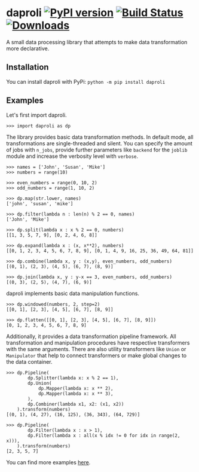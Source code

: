 # daproli [![PyPI version](https://badge.fury.io/py/daproli.svg)](https://pypi.org/project/daproli/) [![Build Status](https://travis-ci.com/ermshaua/daproli.svg?branch=master)](https://travis-ci.com/ermshaua/daproli) [![Downloads](https://pepy.tech/badge/daproli)](https://pepy.tech/project/daproli)
A small data processing library that attempts to make data transformation more declarative.

## Installation

You can install daproli with PyPi:
`python -m pip install daproli`

## Examples

Let's first import daproli.

```python3
>>> import daproli as dp
```

The library provides basic data transformation methods. In default mode, all transformations are single-threaded and silent. You can specify the amount of jobs with ```n_jobs```, provide further parameters like ```backend``` for the ```joblib``` module and increase the verbosity level with ```verbose```. 

```python3
>>> names = ['John', 'Susan', 'Mike']
>>> numbers = range(10)
```

```python3
>>> even_numbers = range(0, 10, 2)
>>> odd_numbers = range(1, 10, 2)
```

```python3
>>> dp.map(str.lower, names)
['john', 'susan', 'mike']
```

```python3
>>> dp.filter(lambda n : len(n) % 2 == 0, names)
['John', 'Mike']
```

```python3
>>> dp.split(lambda x : x % 2 == 0, numbers)
[[1, 3, 5, 7, 9], [0, 2, 4, 6, 8]]
```

```python3
>>> dp.expand(lambda x : (x, x**2), numbers)
[[0, 1, 2, 3, 4, 5, 6, 7, 8, 9], [0, 1, 4, 9, 16, 25, 36, 49, 64, 81]]
```

```python3
>>> dp.combine(lambda x, y : (x,y), even_numbers, odd_numbers)
[(0, 1), (2, 3), (4, 5), (6, 7), (8, 9)]
```

```python3
>>> dp.join(lambda x, y : y-x == 3, even_numbers, odd_numbers)
[(0, 3), (2, 5), (4, 7), (6, 9)]
```

daproli implements basic data manipulation functions.

```python3
>>> dp.windowed(numbers, 2, step=2)
[[0, 1], [2, 3], [4, 5], [6, 7], [8, 9]]
```
```python3
>>> dp.flatten([[0, 1], [2, 3], [4, 5], [6, 7], [8, 9]])
[0, 1, 2, 3, 4, 5, 6, 7, 8, 9]
```

Additionally, it provides a data transformation pipeline framework. All transformation and manipulation procedures have respective transformers with the same arguments. There are also utility transformers like ```Union``` or ```Manipulator``` that help to connect transformers or make global changes to the data container.

```python3
>>> dp.Pipeline(
        dp.Splitter(lambda x: x % 2 == 1),
        dp.Union(
            dp.Mapper(lambda x: x ** 2),
            dp.Mapper(lambda x: x ** 3),
        ),
        dp.Combiner(lambda x1, x2: (x1, x2))
    ).transform(numbers)
[(0, 1), (4, 27), (16, 125), (36, 343), (64, 729)]
```

```python3
>>> dp.Pipeline(
        dp.Filter(lambda x : x > 1),
        dp.Filter(lambda x : all(x % idx != 0 for idx in range(2, x))),
    ).transform(numbers)
[2, 3, 5, 7]
```

You can find more examples <a href="https://github.com/ermshaua/daproli/tree/master/daproli/examples">here</a>. 
